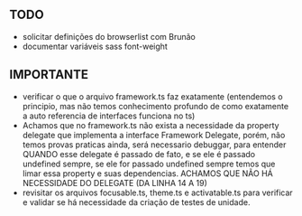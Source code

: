 ## TODO

- solicitar definições do browserlist com Brunão
- documentar variáveis sass font-weight


## IMPORTANTE

- verificar o que o arquivo framework.ts faz exatamente (entendemos o principio, mas não temos conhecimento profundo de como exatamente a auto referencia de interfaces funciona no ts)
- Achamos que no framework.ts não exista a necessidade da property delegate que implementa a interface Framework Delegate, porém, não temos provas praticas ainda, será necessario debuggar, para entender QUANDO esse delegate é passado de fato, e se ele é passado undefined sempre, se ele for passado undefined sempre temos que limar essa property e suas dependencias. ACHAMOS QUE NÃO HÁ NECESSIDADE DO DELEGATE (DA LINHA 14 A 19)
- revisitar os arquivos focusable.ts, theme.ts e activatable.ts para verificar e validar se há necessidade da criação de testes de unidade.


